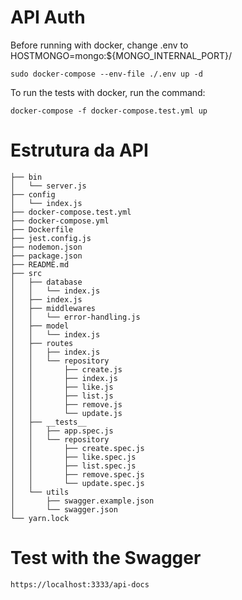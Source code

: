 # API Auth

Before running with docker, change .env to HOSTMONGO=mongo:${MONGO_INTERNAL_PORT}/
```
sudo docker-compose --env-file ./.env up -d 
```
To run the tests with docker, run the command:
```
docker-compose -f docker-compose.test.yml up
```

# Estrutura da API
```
├── bin
│   └── server.js
├── config
│   └── index.js
├── docker-compose.test.yml
├── docker-compose.yml
├── Dockerfile
├── jest.config.js
├── nodemon.json
├── package.json
├── README.md
├── src
│   ├── database
│   │   └── index.js
│   ├── index.js
│   ├── middlewares
│   │   └── error-handling.js
│   ├── model
│   │   └── index.js
│   ├── routes
│   │   ├── index.js
│   │   └── repository
│   │       ├── create.js
│   │       ├── index.js
│   │       ├── like.js
│   │       ├── list.js
│   │       ├── remove.js
│   │       └── update.js
│   ├── __tests__
│   │   ├── app.spec.js
│   │   └── repository
│   │       ├── create.spec.js
│   │       ├── like.spec.js
│   │       ├── list.spec.js
│   │       ├── remove.spec.js
│   │       └── update.spec.js
│   └── utils
│       ├── swagger.example.json
│       └── swagger.json
└── yarn.lock
```
# Test with the Swagger

```
https://localhost:3333/api-docs
```

